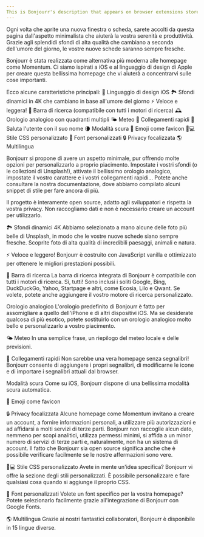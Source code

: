 ```yaml
---
This is Bonjourr's description that appears on browser extensions stores.
---
```


Ogni volta che aprite una nuova finestra o scheda, sarete accolti da questa pagina dall'aspetto minimalista che aiuterà la vostra serenità e produttività. Grazie agli splendidi sfondi di alta qualità che cambiano a seconda dell'umore del giorno, le vostre nuove schede saranno sempre fresche.

Bonjourr è stata realizzata come alternativa più moderna alle homepage come Momentum. Ci siamo ispirati a iOS e al linguaggio di design di Apple per creare questa bellissima homepage che vi aiuterà a concentrarvi sulle cose importanti.

Ecco alcune caratteristiche principali:
🍏 Linguaggio di design iOS
🏞 Sfondi dinamici in 4K che cambiano in base all'umore del giorno
⚡️ Veloce e leggera!
🔎 Barra di ricerca (compatibile con tutti i motori di ricerca)
🕰 Orologio analogico con quadranti multipli
🌤 Meteo
🔗 Collegamenti rapidi
👋 Saluta l'utente con il suo nome
🌘 Modalità scura
🥖 Emoji come favicon
🧑💻 Stile CSS personalizzato
📝 Font personalizzati
🔒 Privacy focalizzata
🌎 Multilingua

Bonjourr si propone di avere un aspetto minimale, pur offrendo molte opzioni per personalizzarlo a proprio piacimento. Impostate i vostri sfondi (o le collezioni di Unsplash!), attivate il bellissimo orologio analogico, impostate il vostro carattere e i vostri collegamenti rapidi... Potete anche consultare la nostra documentazione, dove abbiamo compilato alcuni snippet di stile per fare ancora di più.

Il progetto è interamente open source, adatto agli sviluppatori e rispetta la vostra privacy. Non raccogliamo dati e non è necessario creare un account per utilizzarlo.

🏞 Sfondi dinamici 4K
Abbiamo selezionato a mano alcune delle foto più belle di Unsplash, in modo che le vostre nuove schede siano sempre fresche. Scoprite foto di alta qualità di incredibili paesaggi, animali e natura.

⚡️ Veloce e leggero!
Bonjourr è costruito con JavaScript vanilla e ottimizzato per ottenere le migliori prestazioni possibili.

🔎 Barra di ricerca
La barra di ricerca integrata di Bonjourr è compatibile con tutti i motori di ricerca. Sì, tutti! Sono inclusi i soliti Google, Bing, DuckDuckGo, Yahoo, Startpage e altri, come Ecosia, Lilo e Qwant. Se volete, potete anche aggiungere il vostro motore di ricerca personalizzato.

Orologio analogico
L'orologio predefinito di Bonjourr è fatto per assomigliare a quello dell'iPhone e di altri dispositivi iOS. Ma se desiderate qualcosa di più esotico, potete sostituirlo con un orologio analogico molto bello e personalizzarlo a vostro piacimento.

🌤 Meteo
In una semplice frase, un riepilogo del meteo locale e delle previsioni.

🔗 Collegamenti rapidi
Non sarebbe una vera homepage senza segnalibri! Bonjourr consente di aggiungere i propri segnalibri, di modificarne le icone e di importare i segnalibri attuali dal browser.

Modalità scura
Come su iOS, Bonjourr dispone di una bellissima modalità scura automatica.

🥖 Emoji come favicon

🔒 Privacy focalizzata
Alcune homepage come Momentum invitano a creare un account, a fornire informazioni personali, a utilizzare più autorizzazioni e ad affidarsi a molti servizi di terze parti. Bonjourr non raccoglie alcun dato, nemmeno per scopi analitici, utilizza permessi minimi, si affida a un minor numero di servizi di terze parti e, naturalmente, non ha un sistema di account. Il fatto che Bonjourr sia open source significa anche che è possibile verificare facilmente se le nostre affermazioni sono vere.

🧑💻 Stile CSS personalizzato
Avete in mente un'idea specifica? Bonjourr vi offre la sezione degli stili personalizzati. È possibile personalizzare e fare qualsiasi cosa quando si aggiunge il proprio CSS.

📝 Font personalizzati
Volete un font specifico per la vostra homepage? Potete selezionarlo facilmente grazie all'integrazione di Bonjourr con Google Fonts.

🌎 Multilingua
Grazie ai nostri fantastici collaboratori, Bonjourr è disponibile in 15 lingue diverse.
